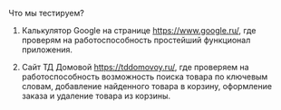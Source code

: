 Что мы тестируем?

1) Калькулятор Google на странице https://www.google.ru/, где проверям на работоспособность простейший функционал приложения.

3) Сайт ТД Домовой https://tddomovoy.ru/, где проверяем на работоспособность возможность поиска товара по ключевым словам, добавление найденного товара в корзину, оформление заказа и удаление товара из корзины.
